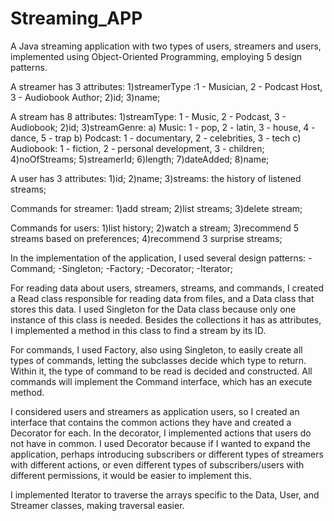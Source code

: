 # Streaming_APP

A Java streaming application with two types of users, streamers and users, implemented using Object-Oriented Programming, employing 5 design patterns.

A streamer has 3 attributes:
  1)streamerType :1 - Musician, 2 - Podcast Host, 3 - Audiobook Author; 
  2)id; 
  3)name; 

A stream has 8 attributes:
  1)streamType: 1 - Music, 2 - Podcast, 3 - Audiobook; 
  2)id; 
  3)streamGenre: a) Music: 1 - pop, 2 - latin, 3 - house, 4 - dance, 5 - trap
                b) Podcast: 1 - documentary, 2 - celebrities, 3 - tech
                c) Audiobook: 1 - fiction, 2 - personal development, 3 - children; 
  4)noOfStreams; 
  5)streamerId; 
  6)length; 
  7)dateAdded; 
  8)name; 

A user has 3 attributes:
  1)id; 
  2)name; 
  3)streams: the history of listened streams; 

Commands for streamer:
  1)add stream; 
  2)list streams; 
  3)delete stream; 

Commands for users:
  1)list history; 
  2)watch a stream; 
  3)recommend 5 streams based on preferences; 
  4)recommend 3 surprise streams; 

In the implementation of the application, I used several design patterns:
  -Command; 
  -Singleton; 
  -Factory; 
  -Decorator; 
  -Iterator; 

For reading data about users, streamers, streams, and commands, I created a Read class responsible for reading data from files, and a Data class that stores this data. I used Singleton for the Data class because only one instance of this class is needed. Besides the collections it has as attributes, I implemented a method in this class to find a stream by its ID.

For commands, I used Factory, also using Singleton, to easily create all types of commands, letting the subclasses decide which type to return. Within it, the type of command to be read is decided and constructed. All commands will implement the Command interface, which has an execute method.

I considered users and streamers as application users, so I created an interface that contains the common actions they have and created a Decorator for each. In the decorator, I implemented actions that users do not have in common. I used Decorator because if I wanted to expand the application, perhaps introducing subscribers or different types of streamers with different actions, or even different types of subscribers/users with different permissions, it would be easier to implement this.

I implemented Iterator to traverse the arrays specific to the Data, User, and Streamer classes, making traversal easier.
